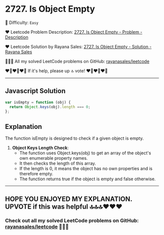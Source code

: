 # 2727. Is Object Empty

🌱 Difficulty: `Easy`

❤️ Leetcode Problem Description: [2727. Is Object Empty - Problem - Description](https://leetcode.com/problems/is-object-empty/)

❤️ Leetcode Solution by Rayana Sales: [2727. Is Object Empty - Solution - Rayana Sales](https://leetcode.com/problems/is-object-empty/solutions/5736745/simple-beginner-friendly-javascript-solution-explanation/)

💁🏻‍♀️ All my solved LeetCode problems on GitHub: [rayanasales/leetcode](https://github.com/rayanasales/leetcode)

❤️‍🔥❤️‍🔥❤️‍🔥 If it's help, please up 🔝 vote! ❤️‍🔥❤️‍🔥❤️‍🔥

---

## Javascript Solution

```js
var isEmpty = function (obj) {
  return Object.keys(obj).length === 0;
};
```

## Explanation

The function isEmpty is designed to check if a given object is empty.

1. **Object Keys Length Check**:
   - The function uses Object.keys(obj) to get an array of the object's own enumerable property names.
   - It then checks the length of this array.
   - If the length is 0, it means the object has no own properties and is therefore empty.
   - The function returns true if the object is empty and false otherwise.

---

## HOPE YOU ENJOYED MY EXPLANATION. UPVOTE if this was helpful 🔝🔝🔝❤️❤️❤️

### Check out all my solved LeetCode problems on GitHub: [rayanasales/leetcode](https://github.com/rayanasales/leetcode) 🤙😚🤘
